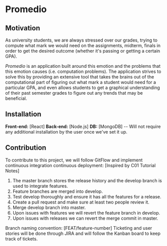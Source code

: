 # Promedio

## Motivation
As university students, we are always stressed over our grades, trying to compute what mark we would need on the assignments, midterm, finals in order to get the desired outcome (whether it's passing or getting a certain GPA). 

*Promedio* is an application built around this emotion and the problems that this emotion causes (i.e. computation problems). The application strives to solve this by providing an extensive tool that takes the brains out of the computational part of figuring out what mark a student would need for a particular GPA, and even allows students to get a graphical understanding of their past semester grades to figure out any trends that may be beneficial.

## Installation
**Front-end:** [React]
**Back-end:** [Node.js]
**DB:** [MongoDB] -- Will not require any additional installation by the user once we've set it up.

## Contribution
To contribute to this project, we will follow GitFlow and implement continuous integration continuous deployment: [Inspired by C01 Tutorial Notes] 
  1) The master branch stores the release history and the develop branch is used to integrate features.
  2) Feature branches are merged into develop.
  3) Test develop thoroughly and ensure it has all the features for a release.
  4) Create a pull request and make sure at least two people review it.
  5) Merge develop branch into master.
  6) Upon issues with features we will revert the feature branch in develop.
  7) Upon issues with releases we can revert the merge commit in master.

Branch naming convention: [FEAT/feature-number]
Ticketing and user stories will be done through JIRA and will follow the Kanban board to keep track of tickets.

